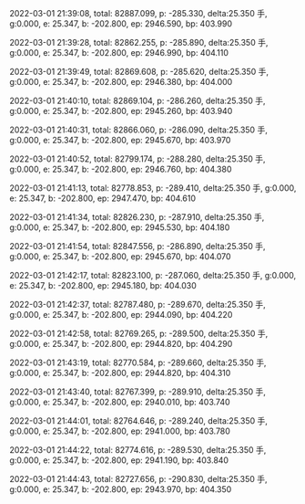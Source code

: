 2022-03-01 21:39:08, total: 82887.099, p: -285.330, delta:25.350 手, g:0.000, e: 25.347, b: -202.800, ep: 2946.590, bp: 403.990

2022-03-01 21:39:28, total: 82862.255, p: -285.890, delta:25.350 手, g:0.000, e: 25.347, b: -202.800, ep: 2946.990, bp: 404.110

2022-03-01 21:39:49, total: 82869.608, p: -285.620, delta:25.350 手, g:0.000, e: 25.347, b: -202.800, ep: 2946.380, bp: 404.000

2022-03-01 21:40:10, total: 82869.104, p: -286.260, delta:25.350 手, g:0.000, e: 25.347, b: -202.800, ep: 2945.260, bp: 403.940

2022-03-01 21:40:31, total: 82866.060, p: -286.090, delta:25.350 手, g:0.000, e: 25.347, b: -202.800, ep: 2945.670, bp: 403.970

2022-03-01 21:40:52, total: 82799.174, p: -288.280, delta:25.350 手, g:0.000, e: 25.347, b: -202.800, ep: 2946.760, bp: 404.380

2022-03-01 21:41:13, total: 82778.853, p: -289.410, delta:25.350 手, g:0.000, e: 25.347, b: -202.800, ep: 2947.470, bp: 404.610

2022-03-01 21:41:34, total: 82826.230, p: -287.910, delta:25.350 手, g:0.000, e: 25.347, b: -202.800, ep: 2945.530, bp: 404.180

2022-03-01 21:41:54, total: 82847.556, p: -286.890, delta:25.350 手, g:0.000, e: 25.347, b: -202.800, ep: 2945.670, bp: 404.070

2022-03-01 21:42:17, total: 82823.100, p: -287.060, delta:25.350 手, g:0.000, e: 25.347, b: -202.800, ep: 2945.180, bp: 404.030

2022-03-01 21:42:37, total: 82787.480, p: -289.670, delta:25.350 手, g:0.000, e: 25.347, b: -202.800, ep: 2944.090, bp: 404.220

2022-03-01 21:42:58, total: 82769.265, p: -289.500, delta:25.350 手, g:0.000, e: 25.347, b: -202.800, ep: 2944.820, bp: 404.290

2022-03-01 21:43:19, total: 82770.584, p: -289.660, delta:25.350 手, g:0.000, e: 25.347, b: -202.800, ep: 2944.820, bp: 404.310

2022-03-01 21:43:40, total: 82767.399, p: -289.910, delta:25.350 手, g:0.000, e: 25.347, b: -202.800, ep: 2940.010, bp: 403.740

2022-03-01 21:44:01, total: 82764.646, p: -289.240, delta:25.350 手, g:0.000, e: 25.347, b: -202.800, ep: 2941.000, bp: 403.780

2022-03-01 21:44:22, total: 82774.616, p: -289.530, delta:25.350 手, g:0.000, e: 25.347, b: -202.800, ep: 2941.190, bp: 403.840

2022-03-01 21:44:43, total: 82727.656, p: -290.830, delta:25.350 手, g:0.000, e: 25.347, b: -202.800, ep: 2943.970, bp: 404.350